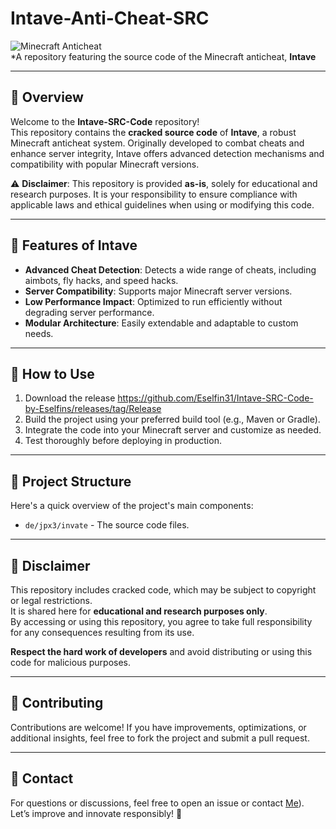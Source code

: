 
# Intave-Anti-Cheat-SRC

![Minecraft Anticheat](https://img.shields.io/badge/Minecraft-Anticheat-green)  
*A repository featuring the source code of the Minecraft anticheat, **Intave**

---

## 📖 Overview

Welcome to the **Intave-SRC-Code** repository!  
This repository contains the **cracked source code** of **Intave**, a robust Minecraft anticheat system. Originally developed to combat cheats and enhance server integrity, Intave offers advanced detection mechanisms and compatibility with popular Minecraft versions.

⚠️ **Disclaimer**: This repository is provided **as-is**, solely for educational and research purposes. It is your responsibility to ensure compliance with applicable laws and ethical guidelines when using or modifying this code.

---

## 🧩 Features of Intave
- **Advanced Cheat Detection**: Detects a wide range of cheats, including aimbots, fly hacks, and speed hacks.
- **Server Compatibility**: Supports major Minecraft server versions.
- **Low Performance Impact**: Optimized to run efficiently without degrading server performance.
- **Modular Architecture**: Easily extendable and adaptable to custom needs.

---

## 🚀 How to Use

1. Download the release https://github.com/Eselfin31/Intave-SRC-Code-by-Eselfins/releases/tag/Release
2. Build the project using your preferred build tool (e.g., Maven or Gradle).
3. Integrate the code into your Minecraft server and customize as needed.
4. Test thoroughly before deploying in production.

---

## 📂 Project Structure
Here's a quick overview of the project's main components:

- `de/jpx3/invate` - The source code files.

---

## 📜 Disclaimer

This repository includes cracked code, which may be subject to copyright or legal restrictions.  
It is shared here for **educational and research purposes only**.  
By accessing or using this repository, you agree to take full responsibility for any consequences resulting from its use.

**Respect the hard work of developers** and avoid distributing or using this code for malicious purposes.

---

## 🤝 Contributing

Contributions are welcome! If you have improvements, optimizations, or additional insights, feel free to fork the project and submit a pull request.

---

## 💬 Contact

For questions or discussions, feel free to open an issue or contact [Me](https://github.com/KXNVRA-dot)).  
Let’s improve and innovate responsibly! 🌟
